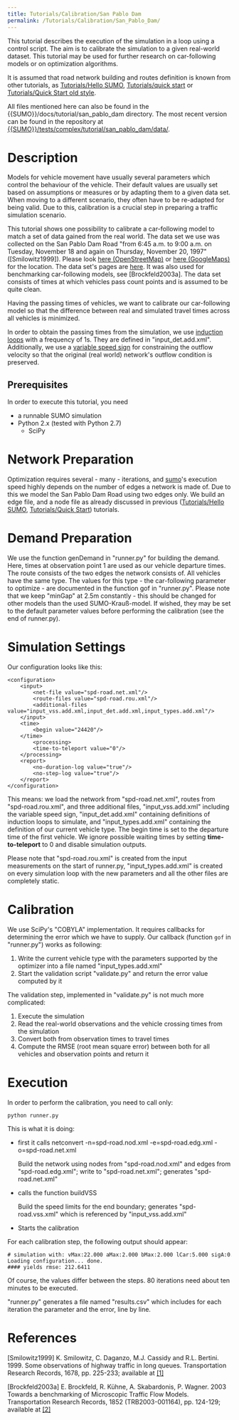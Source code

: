 ```yaml
---
title: Tutorials/Calibration/San Pablo Dam
permalink: /Tutorials/Calibration/San_Pablo_Dam/
---
```


This tutorial describes the execution of the simulation in a loop using
a control script. The aim is to calibrate the simulation to a given
real-world dataset. This tutorial may be used for further research on
car-following models or on optimization algorithms.

It is assumed that road network building and routes definition is known
from other tutorials, as [Tutorials/Hello
SUMO](../../Tutorials/Hello_SUMO.md), [Tutorials/quick
start](../../Tutorials/quick_start.md) or [Tutorials/Quick Start old
style](../../Tutorials/Quick_Start_old_style.md).

All files mentioned here can also be found in the
{{SUMO}}/docs/tutorial/san_pablo_dam directory. The most recent version can be
found in the repository at [{{SUMO}}/tests/complex/tutorial/san_pablo_dam/data/]({{Source}}tests/complex/tutorial/san_pablo_dam/data/).

# Description

Models for vehicle movement have usually several parameters which
control the behaviour of the vehicle. Their default values are usually
set based on assumptions or measures or by adapting them to a given data
set. When moving to a different scenario, they often have to be
re-adapted for being valid. Due to this, calibration is a crucial step
in preparing a traffic simulation scenario.

This tutorial shows one possibility to calibrate a car-following model
to match a set of data gained from the real world. The data set we use
was collected on the San Pablo Dam Road "from 6:45 a.m. to 9:00 a.m. on
Tuesday, November 18 and again on Thursday, November 20, 1997"
(\[Smilowitz1999\]). Please look [here
(OpenStreetMap)](http://www.openstreetmap.org/?lat=37.9191&lon=-122.2439&zoom=13&layers=M)
or [here
(GoogleMaps)](http://maps.google.de/maps?q=San+Pablo+Reservoir,+Contra+Costa,+Kalifornien,+Vereinigte+Staaten&hl=de&ll=37.923482,-122.244015&spn=0.097632,0.118618&sll=51.151786,10.415039&sspn=19.919551,30.366211&vpsrc=6&geocode=FZu4QgId6rO2-A&t=m&z=13)
for the location. The data set's pages are
[here](https://web.archive.org/web/20140724080358/http://www.ce.berkeley.edu/~daganzo/spdr.html). It was also used
for benchmarking car-following models, see \[Brockfeld2003a\]. The data
set consists of times at which vehicles pass count points and is assumed
to be quite clean.

Having the passing times of vehicles, we want to calibrate our
car-following model so that the difference between real and simulated
travel times across all vehicles is minimized.

In order to obtain the passing times from the simulation, we use
[induction
loops](../../Simulation/Output/Induction_Loops_Detectors_(E1).md)
with a frequency of 1s. They are defined in "input_det.add.xml".
Additionally, we use a [variable speed
sign](../../Simulation/Variable_Speed_Signs.md) for constraining the
outflow velocity so that the original (real world) network's outflow
condition is preserved.

## Prerequisites

In order to execute this tutorial, you need

- a runnable SUMO simulation
- Python 2.x (tested with Python 2.7)
  - SciPy

# Network Preparation

Optimization requires several - many - iterations, and
[sumo](../../sumo.md)'s execution speed highly depends on the number
of edges a network is made of. Due to this we model the San Pablo Dam
Road using two edges only. We build an edge file, and a node file as
already discussed in previous ([Tutorials/Hello
SUMO](../../Tutorials/Hello_SUMO.md), [Tutorials/Quick
Start](../../Tutorials/Quick_Start_old_style.md)) tutorials.

# Demand Preparation

We use the function genDemand in "runner.py" for building the demand.
Here, times at observation point 1 are used as our vehicle departure
times. The route consists of the two edges the network consists of. All
vehicles have the same type. The values for this type - the
car-following parameter to optimize - are documented in the function gof
in "runner.py". Please note that we keep "minGap" at 2.5m constantly -
this should be changed for other models than the used SUMO-Krauß-model.
If wished, they may be set to the default parameter values before
performing the calibration (see the end of runner.py).

# Simulation Settings

Our configuration looks like this:

```
<configuration>
    <input>
        <net-file value="spd-road.net.xml"/>
        <route-files value="spd-road.rou.xml"/>
        <additional-files value="input_vss.add.xml,input_det.add.xml,input_types.add.xml"/>
    </input>
    <time>
        <begin value="24420"/>
    </time>
        <processing>
        <time-to-teleport value="0"/>
    </processing>
    <report>
        <no-duration-log value="true"/>
        <no-step-log value="true"/>
    </report>
</configuration>
```

This means: we load the network from "spd-road.net.xml", routes from
"spd-road.rou.xml", and three additional files, "input_vss.add.xml"
including the variable speed sign, "input_det.add.xml" containing
definitions of induction loops to simulate, and "input_types.add.xml"
containing the definition of our current vehicle type. The begin time is
set to the departure time of the first vehicle. We ignore possible
waiting times by setting **time-to-teleport** to 0 and disable simulation outputs.

Please note that "spd-road.rou.xml" is created from the input
measurements on the start of runner.py, "input_types.add.xml" is
created on every simulation loop with the new parameters and all the
other files are completely static.

# Calibration

We use SciPy's "COBYLA" implementation. It requires callbacks for
determining the error which we have to supply. Our callback (function
`gof` in "runner.py") works as following:

1.  Write the current vehicle type with the parameters supported by the
    optimizer into a file named "input_types.add.xml"
2.  Start the validation script "validate.py" and return the error value
    computed by it

The validation step, implemented in "validate.py" is not much more
complicated:

1.  Execute the simulation
2.  Read the real-world observations and the vehicle crossing times from
    the simulation
3.  Convert both from observation times to travel times
4.  Compute the RMSE (root mean square error) between both for all
    vehicles and observation points and return it

# Execution

In order to perform the calibration, you need to call only:

```
python runner.py
```

This is what it is doing:

- first it calls netconvert -n=spd-road.nod.xml -e=spd-road.edg.xml
  -o=spd-road.net.xml

  Build the network using nodes from "spd-road.nod.xml" and edges from
  "spd-road.edg.xml"; write to "spd-road.net.xml"; generates
  "spd-road.net.xml"

- calls the function buildVSS

  Build the speed limits for the end boundary; generates
  "spd-road.vss.xml" which is referenced by "input_vss.add.xml"

- Starts the calibration

For each calibration step, the following output should appear:

```
# simulation with: vMax:22.000 aMax:2.000 bMax:2.000 lCar:5.000 sigA:0.500 tTau:1.500
Loading configuration... done.
#### yields rmse: 212.6411
```

Of course, the values differ between the steps. 80 iterations need about
ten minutes to be executed.

"runner.py" generates a file named "results.csv" which includes for each
iteration the parameter and the error, line by line.

# References

\[Smilowitz1999\] K. Smilowitz, C. Daganzo, M.J. Cassidy and R.L.
Bertini. 1999. Some observations of highway traffic in long queues.
Transportation Research Records, 1678, pp. 225-233; available at
[\[1\]](https://web.archive.org/web/20140724065055/http://www.its.berkeley.edu/publications/UCB/98/RR/UCB-ITS-RR-98-6.pdf)

\[Brockfeld2003a\] E. Brockfeld, R. Kühne, A. Skabardonis, P. Wagner.
2003 Towards a benchmarking of Microscopic Traffic Flow Models.
Transportation Research Records, 1852 (TRB2003-001164), pp. 124-129;
available at [\[2\]](http://elib.dlr.de/6646/)